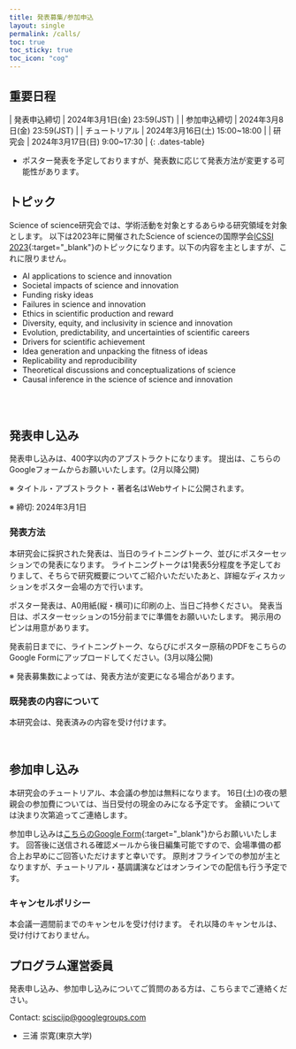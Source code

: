 ```yaml
---
title: 発表募集/参加申込
layout: single
permalink: /calls/
toc: true
toc_sticky: true
toc_icon: "cog"
---
```


## 重要日程

<style>
.dates-table { font-size: .9em; }
.dates-table del { color: #888; }
</style>

| 発表申込締切 | 2024年3月1日(金) 23:59(JST) |
| 参加申込締切 | 2024年3月8日(金) 23:59(JST) |
| チュートリアル | 2024年3月16日(土) 15:00~18:00 |
| 研究会 | 2024年3月17日(日) 9:00~17:30 |
{: .dates-table}

* ポスター発表を予定しておりますが、発表数に応じて発表方法が変更する可能性があります。

## トピック

Science of science研究会では、学術活動を対象とするあらゆる研究領域を対象とします。 
以下は2023年に開催されたScience of scienceの国際学会[ICSSI 2023](https://www.icssi.org/){:target="_blank"}のトピックになります。以下の内容を主としますが、これに限りません。

* AI applications to science and innovation
* Societal impacts of science and innovation 
* Funding risky ideas
* Failures in science and innovation
* Ethics in scientific production and reward
* Diversity, equity, and inclusivity in science and innovation
* Evolution, predictability, and uncertainties of scientific careers
* Drivers for scientific achievement
* Idea generation and unpacking the fitness of ideas
* Replicability and reproducibility
* Theoretical discussions and conceptualizations of science
* Causal inference in the science of science and innovation 

<br>
<br>

## 発表申し込み

<!-- 発表申し込みは、[こちらのGoogleフォーム](https://forms.gle/EzyHWHGRhTSYtSEx6)からお願いいたします。 -->
発表申し込みは、400字以内のアブストラクトになります。
提出は、こちらのGoogleフォームからお願いいたします。(2月以降公開)

※ タイトル・アブストラクト・著者名はWebサイトに公開されます。

※ 締切: 2024年3月1日

### 発表方法

本研究会に採択された発表は、当日のライトニングトーク、並びにポスターセッションでの発表になります。
ライトニングトークは1発表5分程度を予定しておりまして、そちらで研究概要についてご紹介いただいたあと、詳細なディスカッションをポスター会場の方で行います。

ポスター発表は、A0用紙(縦・横可)に印刷の上、当日ご持参ください。
発表当日は、ポスターセッションの15分前までに準備をお願いいたします。
掲示用のピンは用意があります。

<!-- 発表前日までに、ライトニングトーク、ならびにポスター原稿のPDFを[こちらのGoogle Form](https://forms.gle/ztvj7nNdoucJBGdp9)にアップロードしてください。 -->
発表前日までに、ライトニングトーク、ならびにポスター原稿のPDFをこちらのGoogle Formにアップロードしてください。(3月以降公開)

※ 発表募集数によっては、発表方法が変更になる場合があります。

### 既発表の内容について

本研究会は、発表済みの内容を受け付けます。

<br>

## 参加申し込み

本研究会のチュートリアル、本会議の参加は無料になります。
16日(土)の夜の懇親会の参加費については、当日受付の現金のみになる予定です。
金額については決まり次第追ってご連絡します。

参加申し込みは[こちらのGoogle Form](https://forms.gle/tXKcGNnzbaeWyUio8){:target="_blank"}からお願いいたします。
回答後に送信される確認メールから後日編集可能ですので、会場準備の都合上お早めにご回答いただけますと幸いです。
原則オフラインでの参加が主となりますが、チュートリアル・基調講演などはオンラインでの配信も行う予定です。

### キャンセルポリシー

本会議一週間前までのキャンセルを受け付けます。
それ以降のキャンセルは、受け付けておりません。

## プログラム運営委員

発表申し込み、参加申し込みについてご質問のある方は、こちらまでご連絡ください。

Contact: [sciscijp@googlegroups.com](mailto:sciscijp@googlegroups.com)

* 三浦 崇寛(東京大学)
